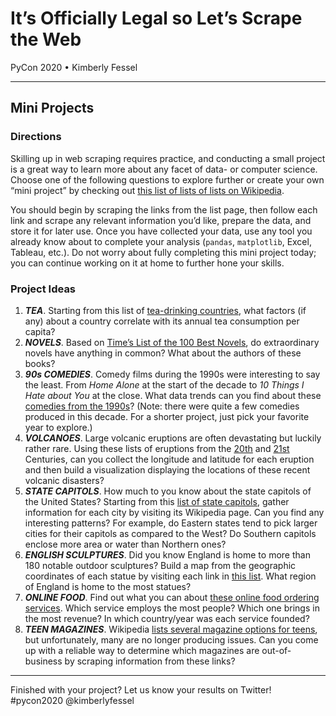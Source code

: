 # It’s Officially Legal so Let’s Scrape the Web
PyCon 2020 • Kimberly Fessel

---

## Mini Projects

### Directions

Skilling up in web scraping requires practice, and conducting a small project is a great way to learn more about any facet of data- or computer science.  Choose one of the following questions to explore further or create your own “mini project” by checking out [this list of lists of lists on Wikipedia]( https://en.wikipedia.org/wiki/List_of_lists_of_lists).  

You should begin by scraping the links from the list page, then follow each link and scrape any relevant information you’d like, prepare the data, and store it for later use.  Once you have collected your data, use any tool you already know about to complete your analysis (`pandas`, `matplotlib`, Excel, Tableau, etc.).  Do not worry about fully completing this mini project today; you can continue working on it at home to further hone your skills.

### Project Ideas

1.	**_TEA_**.  Starting from this list of [tea-drinking countries]( https://en.wikipedia.org/wiki/List_of_countries_by_tea_consumption_per_capita), what factors (if any) about a country correlate with its annual tea consumption per capita?
2.	**_NOVELS_**.  Based on [Time’s List of the 100 Best Novels](https://en.wikipedia.org/wiki/Time%27s_List_of_the_100_Best_Novels), do extraordinary novels have anything in common?  What about the authors of these books?
3.	**_90s COMEDIES_**.  Comedy films during the 1990s were interesting to say the least.  From _Home Alone_ at the start of the decade to _10 Things I Hate about You_ at the close.  What data trends can you find about these [comedies from the 1990s]( https://en.wikipedia.org/wiki/List_of_comedy_films_of_the_1990s)? (Note: there were quite a few comedies produced in this decade.  For a shorter project, just pick your favorite year to explore.)
4.	**_VOLCANOES_**.  Large volcanic eruptions are often devastating but luckily rather rare.  Using these lists of eruptions from the [20th]( https://en.wikipedia.org/wiki/List_of_large_volcanic_eruptions_of_the_20th_century) and [21st]( https://en.wikipedia.org/wiki/List_of_large_volcanic_eruptions_in_the_21st_century) Centuries, can you collect the longitude and latitude for each eruption and then build a visualization displaying the locations of these recent volcanic disasters?
5.	**_STATE CAPITOLS_**.  How much to you know about the state capitols of the United States?  Starting from this [list of state capitols]( https://en.wikipedia.org/wiki/List_of_state_and_territorial_capitols_in_the_United_States), gather information for each city by visiting its Wikipedia page.  Can you find any interesting patterns?  For example, do Eastern states tend to pick larger cities for their capitols as compared to the West?  Do Southern capitols enclose more area or water than Northern ones?
6.	**_ENGLISH SCULPTURES_**.  Did you know England is home to more than 180 notable outdoor sculptures?  Build a map from the geographic coordinates of each statue by visiting each link in [this list]( https://en.wikipedia.org/wiki/Category:Outdoor_sculptures_in_London).  What region of England is home to the most statues?
7.	**_ONLINE FOOD_**.  Find out what you can about [these online food ordering services]( https://en.wikipedia.org/wiki/List_of_websites_about_food_and_drink#Online_food_ordering).  Which service employs the most people?  Which one brings in the most revenue?  In which country/year was each service founded? 
8.	**_TEEN MAGAZINES_**. Wikipedia [lists several magazine options for teens]( https://en.wikipedia.org/wiki/List_of_teen_magazines), but unfortunately, many are no longer producing issues.  Can you come up with a reliable way to determine which magazines are out-of-business by scraping information from these links?

---

Finished with your project?  Let us know your results on Twitter! #pycon2020 @kimberlyfessel 
